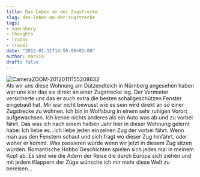 ```yaml
---
title: Das Leben an der Zugstrecke
slug: das-leben-an-der-zugstrecke
tags:
- nuernberg
- thoughts
- trains
- travel
date: "2012-01-11T14:50:00+01:00"
author: marvin
draft: false
---
```

![CameraZOOM-20120111155208632](/images/CameraZOOM-20120111155208632.jpg)  
Als wir uns diese Wohnung am Dutzendteich in Nürnberg angesehen haben
war uns klar das sie direkt an einer Zugstrecke lag. Der Vermieter
versicherte uns das er auch extra die besten schallgeschützen Fenster
eingebaut hat. Mir war nicht bewusst wie es sein wird direkt an so einer
Zugstrecke zu wohnen. Ich bin in Wolfsburg in einem sehr ruhigen Vorort
aufgewachsen. Ich kenne nichts anderes als ein Auto was ab und zu vorbei
fährt. Das was ich nach einem halben Jahr hier in dieser Wohnung gelernt
habe: Ich liebe es...ich liebe jeden einzelnen Zug der vorbei fährt.
Wenn man aus den Fenstern schaut und sich fragt wo dieser Zug hinfährt,
oder woher er kommt. Was passieren würde wenn wir jetzt in diesem Zug
sitzen würden. Romantische Hobbo Geschichten spielen sich jedes mal in
meinem Kopf ab. Es sind wie die Adern der Reise die durch Europa sich
ziehen und mit jedem Klappern der Züge wünsche ich mir mehr diese Welt
zu bereisen...